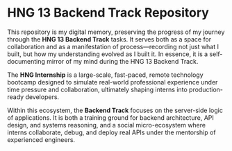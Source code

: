# HNG 13 Backend Track Repository

This repository is my digital memory, preserving the progress of my journey through the **HNG 13 Backend Track** tasks. It serves both as a space for collaboration and as a manifestation of process—recording not just what I built, but how my understanding evolved as I built it. In essence, it is a self-documenting mirror of my mind during the HNG 13 Backend Track.

The **HNG Internship** is a large-scale, fast-paced, remote technology bootcamp designed to simulate real-world professional experience under time pressure and collaboration, ultimately shaping interns into production-ready developers.

Within this ecosystem, the **Backend Track** focuses on the server-side logic of applications. It is both a training ground for backend architecture, API design, and systems reasoning, and a social micro-ecosystem where interns collaborate, debug, and deploy real APIs under the mentorship of experienced engineers.
